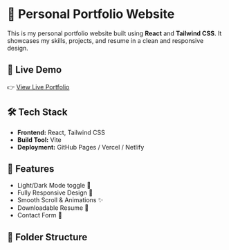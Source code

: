 # 💼 Personal Portfolio Website

This is my personal portfolio website built using **React** and **Tailwind CSS**. It showcases my skills, projects, and resume in a clean and responsive design.

## 🔗 Live Demo

👉 [View Live Portfolio](loquacious-druid-fc7d4e.netlify.app)

## 🛠️ Tech Stack

- **Frontend:** React, Tailwind CSS
- **Build Tool:** Vite
- **Deployment:** GitHub Pages / Vercel / Netlify

## 📸 Features

- Light/Dark Mode toggle 🌙
- Fully Responsive Design 📱
- Smooth Scroll & Animations ✨
- Downloadable Resume 📄
- Contact Form 📨

## 📁 Folder Structure

